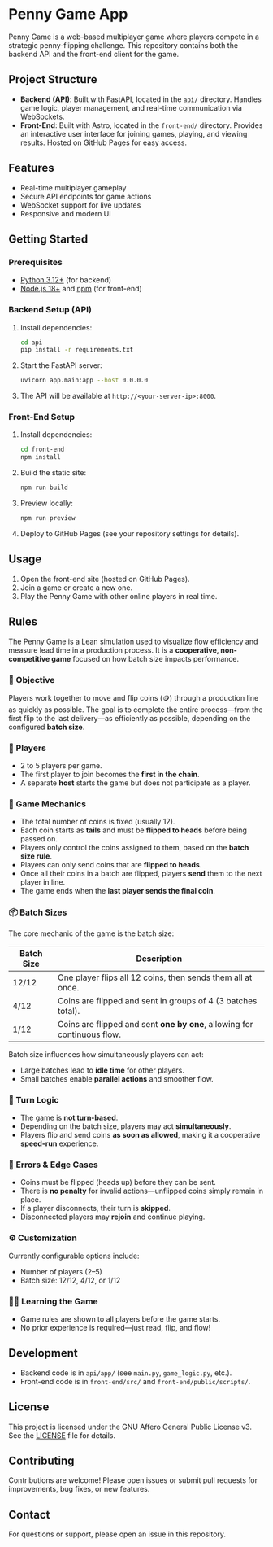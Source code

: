 # Penny Game App

Penny Game is a web-based multiplayer game where players compete in a strategic penny-flipping challenge.
This repository contains both the backend API and the front-end client for the game.

## Project Structure

- **Backend (API)**: Built with FastAPI, located in the `api/` directory. Handles game logic, player management, and real-time communication via WebSockets.
- **Front-End**: Built with Astro, located in the `front-end/` directory. Provides an interactive user interface for joining games, playing, and viewing results. Hosted on GitHub Pages for easy access.

## Features

- Real-time multiplayer gameplay
- Secure API endpoints for game actions
- WebSocket support for live updates
- Responsive and modern UI

## Getting Started

### Prerequisites

- [Python 3.12+](https://www.python.org/) (for backend)
- [Node.js 18+](https://nodejs.org/) and [npm](https://www.npmjs.com/) (for front-end)

### Backend Setup (API)

1. Install dependencies:
   ```bash
   cd api
   pip install -r requirements.txt
   ```
2. Start the FastAPI server:
   ```bash
   uvicorn app.main:app --host 0.0.0.0
   ```
3. The API will be available at `http://<your-server-ip>:8000`.

### Front-End Setup

1. Install dependencies:
   ```bash
   cd front-end
   npm install
   ```
2. Build the static site:
   ```bash
   npm run build
   ```
3. Preview locally:
   ```bash
   npm run preview
   ```
4. Deploy to GitHub Pages (see your repository settings for details).

## Usage

1. Open the front-end site (hosted on GitHub Pages).
2. Join a game or create a new one.
3. Play the Penny Game with other online players in real time.

## Rules

The Penny Game is a Lean simulation used to visualize flow efficiency and measure lead time in a production process. It is a **cooperative, non-competitive game** focused on how batch size impacts performance.

### 🎯 Objective

Players work together to move and flip coins (🪙) through a production line as quickly as possible. The goal is to complete the entire process—from the first flip to the last delivery—as efficiently as possible, depending on the configured **batch size**.

### 👥 Players

- 2 to 5 players per game.
- The first player to join becomes the **first in the chain**.
- A separate **host** starts the game but does not participate as a player.

### 🧩 Game Mechanics

- The total number of coins is fixed (usually 12).
- Each coin starts as **tails** and must be **flipped to heads** before being passed on.
- Players only control the coins assigned to them, based on the **batch size rule**.
- Players can only send coins that are **flipped to heads**.
- Once all their coins in a batch are flipped, players **send** them to the next player in line.
- The game ends when the **last player sends the final coin**.

### 📦 Batch Sizes

The core mechanic of the game is the batch size:

| Batch Size | Description                                                              |
| ---------- | ------------------------------------------------------------------------ |
| 12/12      | One player flips all 12 coins, then sends them all at once.              |
| 4/12       | Coins are flipped and sent in groups of 4 (3 batches total).             |
| 1/12       | Coins are flipped and sent **one by one**, allowing for continuous flow. |

Batch size influences how simultaneously players can act:

- Large batches lead to **idle time** for other players.
- Small batches enable **parallel actions** and smoother flow.

### 🔄 Turn Logic

- The game is **not turn-based**.
- Depending on the batch size, players may act **simultaneously**.
- Players flip and send coins **as soon as allowed**, making it a cooperative **speed-run** experience.

### 🚫 Errors & Edge Cases

- Coins must be flipped (heads up) before they can be sent.
- There is **no penalty** for invalid actions—unflipped coins simply remain in place.
- If a player disconnects, their turn is **skipped**.
- Disconnected players may **rejoin** and continue playing.

### ⚙️ Customization

Currently configurable options include:

- Number of players (2–5)
- Batch size: 12/12, 4/12, or 1/12

### 🧑‍🏫 Learning the Game

- Game rules are shown to all players before the game starts.
- No prior experience is required—just read, flip, and flow!

## Development

- Backend code is in `api/app/` (see `main.py`, `game_logic.py`, etc.).
- Front-end code is in `front-end/src/` and `front-end/public/scripts/`.

## License

This project is licensed under the GNU Affero General Public License v3. See the [LICENSE](LICENSE) file for details.

## Contributing

Contributions are welcome! Please open issues or submit pull requests for improvements, bug fixes, or new features.

## Contact

For questions or support, please open an issue in this repository.
